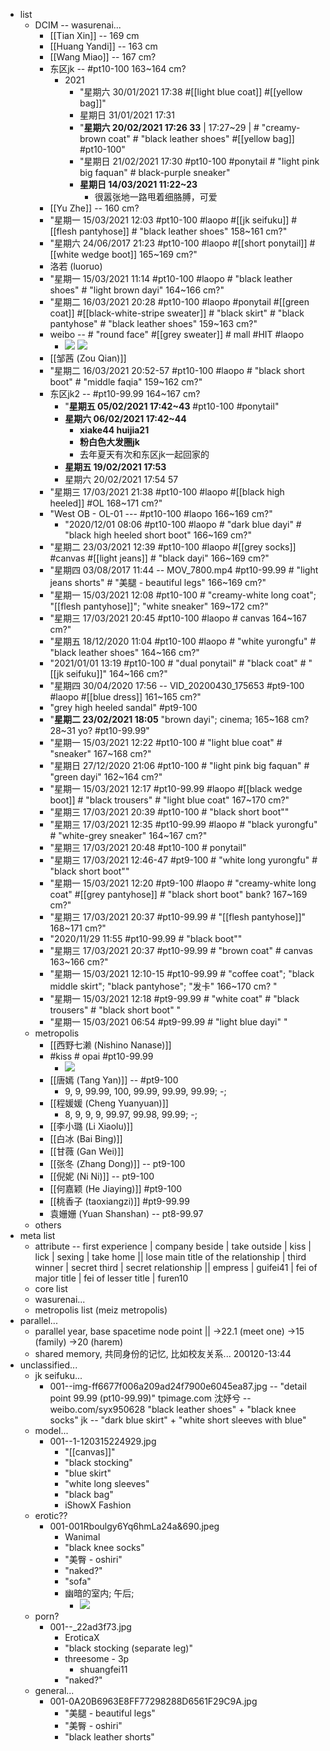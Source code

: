 - list
    - DCIM -- wasurenai...
        - [[Tian Xin]] -- 169 cm
        - [[Huang Yandi]] -- 163 cm
        - [[Wang Miao]] -- 167 cm?
        - 东区jk -- #pt10-100   163~164 cm?
            - 2021
                - "星期六 30/01/2021 17:38 #[[light blue coat]] #[[yellow bag]]"
                - 星期日 31/01/2021 17:31
                - "__星期六 20/02/2021 17:26 33__ | 17:27~29 | # "creamy-brown coat" # "black leather shoes" #[[yellow bag]] #pt10-100"
                - "星期日 21/02/2021 17:30 #pt10-100 #ponytail # "light pink big faquan" # black-purple sneaker"
                - __星期日 14/03/2021 11:22~23__
                    - 很嚣张地一路甩着细胳膊，可爱
        - [[Yu Zhe]] -- 160 cm?
        - "星期一 15/03/2021 12:03 #pt10-100 #laopo #[[jk seifuku]] #[[flesh pantyhose]] # "black leather shoes"   158~161 cm?"
        - "星期六 24/06/2017 21:23 #pt10-100 #laopo #[[short ponytail]] #[[white wedge boot]]   165~169 cm?"
        - 洛若 (luoruo)
        - "星期一 15/03/2021 11:14 #pt10-100 #laopo # "black leather shoes" # "light brown dayi"   164~166 cm?"
        - "星期二 16/03/2021 20:28 #pt10-100 #laopo #ponytail #[[green coat]]  #[[black-white-stripe sweater]] # "black skirt" # "black pantyhose" # "black leather shoes"   159~163 cm?"
        - weibo -- # "round face" #[[grey sweater]] # mall #HIT #laopo
            - ![](https://firebasestorage.googleapis.com/v0/b/firescript-577a2.appspot.com/o/imgs%2Fapp%2FXELiu-NovaKG%2FEevFV2F4zA.jpg?alt=media&token=63ada62a-6707-41f3-b136-42b109eb6a45)
![](https://firebasestorage.googleapis.com/v0/b/firescript-577a2.appspot.com/o/imgs%2Fapp%2FXELiu-NovaKG%2F7bIYYEyYl1.jpg?alt=media&token=5712d82e-a363-4615-aba3-4c33c1dca32d)
        - [[邹茜 (Zou Qian)]]
        - "星期二 16/03/2021 20:52-57 #pt10-100 #laopo # "black short boot" # "middle faqia"   159~162 cm?"
        - 东区jk2 -- #pt10-99.99   164~167 cm?
            - "__星期五 05/02/2021 17:42~43__ #pt10-100 #ponytail"
            - __星期六 06/02/2021 17:42~44__
                - __xiake44 huijia21__
                - __粉白色大发圈jk__ 
                - 去年夏天有次和东区jk一起回家的
            - __星期五 19/02/2021 17:53__
            - 星期六 20/02/2021 17:54 57
        - "星期三 17/03/2021 21:38 #pt10-100 #laopo #[[black high heeled]] #OL   168~171 cm?"
        - "West OB - OL-01 --- #pt10-100 #laopo   166~169 cm?"
            - "2020/12/01 08:06 #pt10-100 #laopo # "dark blue dayi" # "black high heeled short boot"   166~169 cm?"
        - "星期二 23/03/2021 12:39 #pt10-100 #laopo #[[grey socks]] #canvas #[[light jeans]] # "black dayi"   166~169 cm?"
        - "星期四 03/08/2017 11:44 -- MOV_7800.mp4 #pt10-99.99 # "light jeans shorts" # "美腿 - beautiful legs"   166~169 cm?"
        - "星期一 15/03/2021 12:08 #pt10-100 # "creamy-white long coat"; "[[flesh pantyhose]]"; "white sneaker"   169~172 cm?"
        - "星期三 17/03/2021 20:45 #pt10-100 #laopo # canvas   164~167 cm?"
        - "星期五 18/12/2020 11:04 #pt10-100 #laopo # "white yurongfu" # "black leather shoes"   164~166 cm?"
        - "2021/01/01 13:19 #pt10-100 # "dual ponytail" # "black coat" # "[[jk seifuku]]"   164~166 cm?"
        - "星期四 30/04/2020 17:56 -- VID_20200430_175653 #pt9-100 #laopo #[[blue dress]]   161~165 cm?"
        - "grey high heeled sandal" #pt9-100
        - "__星期二 23/02/2021 18:05__ "brown dayi"; cinema; 165~168 cm? 28~31 yo? #pt10-99.99"
        - "星期一 15/03/2021 12:22 #pt10-100 # "light blue coat" # "sneaker"   167~168 cm?"
        - "星期日 27/12/2020 21:06 #pt10-100 # "light pink big faquan" # "green dayi"   162~164 cm?"
        - "星期一 15/03/2021 12:17 #pt10-99.99 #laopo #[[black wedge boot]] # "black trousers" # "light blue coat"   167~170 cm?"
        - "星期三 17/03/2021 20:39 #pt10-100 # "black short boot""
        - "星期三 17/03/2021 12:35 #pt10-99.99 #laopo # "black yurongfu" # "white-grey sneaker"   164~167 cm?"
        - "星期三 17/03/2021 20:48 #pt10-100 # ponytail"
        - "星期三 17/03/2021 12:46-47 #pt9-100 # "white long yurongfu" # "black short boot""
        - "星期一 15/03/2021 12:20 #pt9-100 #laopo # "creamy-white long coat" #[[grey pantyhose]] # "black short boot"   bank?   167~169 cm?"
        - "星期三 17/03/2021 20:37 #pt10-99.99 # "[[flesh pantyhose]]"   168~171 cm?"
        - "2020/11/29 11:55   #pt10-99.99 # "black boot""
        - "星期三 17/03/2021 20:37 #pt10-99.99 # "brown coat" # canvas   163~166 cm?"
        - "星期一 15/03/2021 12:10-15 #pt10-99.99 # "coffee coat"; "black middle skirt"; "black pantyhose"; "发卡"   166~170 cm?  "
        - "星期一 15/03/2021 12:18 #pt9-99.99 # "white coat" # "black trousers" # "black short boot" "
        - "星期一 15/03/2021 06:54 #pt9-99.99 # "light blue dayi" "
    - metropolis
        - [[西野七濑 (Nishino Nanase)]]
        - #kiss # opai #pt10-99.99
            - ![](https://firebasestorage.googleapis.com/v0/b/firescript-577a2.appspot.com/o/imgs%2Fapp%2FXELiu-NovaKG%2FfalURiarbO.webp?alt=media&token=a0b2bbf5-b411-408b-9053-873562f634a9)
        - [[唐嫣 (Tang Yan)]] -- #pt9-100
            - 9, 9, 99.99, 100, 99.99, 99.99, 99.99; -; 
        - [[程媛媛 (Cheng Yuanyuan)]]
            - 8, 9, 9, 9, 99.97, 99.98, 99.99; -; 
        - [[李小璐 (Li Xiaolu)]]
        - [[白冰 (Bai Bing)]]
        - [[甘薇 (Gan Wei)]]
        - [[张冬 (Zhang Dong)]] -- pt9-100
        - [[倪妮 (Ni Ni)]] -- pt9-100
        - [[何嘉颖 (He Jiaying)]] #pt9-100
        - [[桃香子 (taoxiangzi)]] #pt9-99.99
        - 袁姗姗 (Yuan Shanshan) -- pt8-99.97
    - others
- meta list
    - attribute -- first experience | company beside | take outside | kiss | lick | sexing | take home || 
lose main title of the relationship | third winner | secret third | secret relationship || 
empress | guifei41 | fei of major title | fei of lesser title | furen10
    - core list
    - wasurenai...
    - metropolis list (meiz metropolis)
- parallel...
    - parallel year, base spacetime node point || →22.1 (meet one) →15 (family) →20 (harem)
    - shared memory, 共同身份的记忆, 比如校友关系...
200120-13:44
- unclassified...
    - jk seifuku...
        - 001--img-ff6677f006a209ad24f7900e6045ea87.jpg -- "detail point 99.99 (pt10-99.99)"
            tpimage.com
            沈妤兮 -- weibo.com/syx950628
            "black leather shoes" + "black knee socks"
            jk -- "dark blue skirt" + "white short sleeves with blue"
    - model...
        - 001--1-120315224929.jpg
            - "[[canvas]]"
            - "black stocking"
            - "blue skirt"
            - "white long sleeves"
            - "black bag"
            - iShowX Fashion
    - erotic??
        - 001-001Rboulgy6Yq6hmLa24a&690.jpeg
            - Wanimal
            - "black knee socks"
            - "美臀 - oshiri"
            - "naked?"
            - "sofa"
            - 幽暗的室内; 午后;
                - ![](https://firebasestorage.googleapis.com/v0/b/firescript-577a2.appspot.com/o/imgs%2Fapp%2FXELiu-ReNova%2F98Te9KX5xJ.png?alt=media&token=f4980b1a-af64-4fc6-980a-2452562b1b31)
    - porn?
        - 001--_22ad3f73.jpg
            - EroticaX
            - "black stocking (separate leg)"
            - threesome - 3p
                - shuangfei11
            - "naked?"
    - general...
        - 001-0A20B6963E8FF77298288D6561F29C9A.jpg
            - "美腿 - beautiful legs" 
            - "美臀 - oshiri"
            - "black leather shorts"

